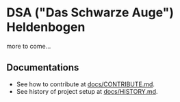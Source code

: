 # DSA ("Das Schwarze Auge") Heldenbogen

more to come...

## Documentations

* See how to contribute at [docs/CONTRIBUTE.md](./docs/CONTRIBUTE.md).
* See history of project setup at [docs/HISTORY.md](./docs/HISTORY.md).
